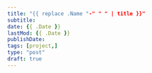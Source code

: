 ```yaml
---
title: "{{ replace .Name "-" " " | title }}"
subtitle:
date: {{ .Date }}
lastMod: {{ .Date }}
publishDate: 
tags: [project,]
type: "post"
draft: true
---
```

